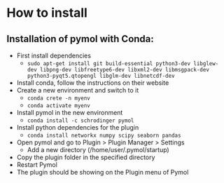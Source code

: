# How to install
 
## Installation of pymol with Conda:

- First install dependencies 
  - `sudo apt-get install git build-essential python3-dev libglew-dev libpng-dev libfreetype6-dev libxml2-dev libmsgpack-dev python3-pyqt5.qtopengl libglm-dev libnetcdf-dev`
- Install conda, follow the instructions on their website
- Create a new environment and switch to it
  - `conda crete -n myenv`
  - `conda activate myenv`
- Install pymol in the new environment
  - `conda install -c schrodinger pymol`
- Install python dependencies for the plugin
  - `conda install networkx numpy scipy seaborn pandas`
- Open pymol and go to Plugin > Plugin Manager > Settings
  - Add a new directory (/home/user/.pymol/startup)
- Copy the plugin folder in the specified directory
- Restart Pymol
- The plugin should be showing on the Plugin menu of Pymol

